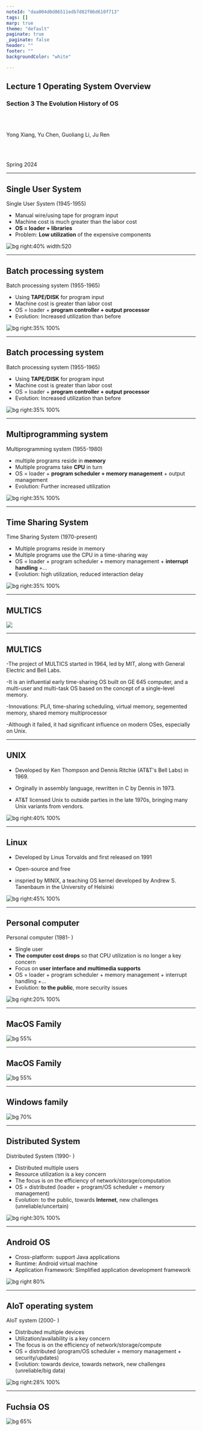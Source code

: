 ```yaml
---
noteId: "daa004d0d86511edb7d82f06d610f713"
tags: []
marp: true
theme: "default"
paginate: true
_paginate: false
header: ""
footer: ""
backgroundColor: "white"

---
```


<!-- theme: gaia -->
<!-- page_number: true -->
<!-- _class: lead -->

## Lecture 1 Operating System Overview

### Section 3 The Evolution History of OS 

<br>
<br>

Yong Xiang, Yu Chen, Guoliang Li, Ju Ren

<br>
<br>

Spring 2024

---

## Single User System

Single User System (1945-1955)

- Manual wire/using tape for program input
- Machine cost is much greater than the labor cost
- **OS = loader + libraries**
- Problem: **Low utilization** of the expensive components

![bg right:40% width:520](./figs/history-single-user-system.png)

---

## Batch processing system

Batch processing system (1955-1965)

- Using **TAPE/DISK** for program input
- Machine cost is greater than labor cost
- OS = loader + **program controller + output processor**
- Evolution: Increased utilization than before

![bg right:35% 100%](./figs/history-batch-processing.png)

---

## Batch processing system

Batch processing system (1955-1965)

- Using **TAPE/DISK** for program input
- Machine cost is greater than labor cost
- OS = loader + **program controller + output processor**
- Evolution: Increased utilization than before

![bg right:35% 100%](./figs/history-batch-process-graph.png)

---

## Multiprogramming system

Multiprogramming system (1955-1980)

- multiple programs reside in **memory**
- Multiple programs take **CPU** in turn
- OS = loader + **program scheduler + memory management** + output management
- Evolution: Further increased utilization

![bg right:35% 100%](./figs/history-multiprogramming.png)

---

## Time Sharing System

Time Sharing System (1970-present)
- Multiple programs reside in memory
- Multiple programs use the CPU in a time-sharing way
- OS = loader + program scheduler + memory management + **interrupt handling** +...
- Evolution: high utilization, reduced interaction delay 

![bg right:35% 100%](./figs/history-timesharing.png)

---
## MULTICS

![](./figs/history-multics.png)

---
## MULTICS

-The project of MULTICS started in 1964, led by MIT, along with General Electric and Bell Labs.

-It is an influential early time-sharing OS built on GE 645 computer, and a multi-user and multi-task OS based on the concept of a single-level memory.

-Innovations: PL/I, time-sharing scheduling, virtual memory, segemented memory, shared memory multiprocessor

-Although it failed, it had significant influence on modern OSes, especially on Unix.

---
## UNIX

- Developed by Ken Thompson and Dennis Ritchie (AT&T's Bell Labs) in 1969. 

- Orginally in  assembly language, rewritten in C by Dennis in 1973.

- AT&T licensed Unix to outside parties in the late 1970s, bringing many Unix variants from vendors.

![bg right:40% 100%](./figs/unix-family.png)


---
## Linux

- Developed by Linus Torvalds and first released on 1991

- Open-source and free

- inspried by MINIX, a teaching OS kernel developed by Andrew S. Tanenbaum in the University of Helsinki

![bg right:45% 100%](./figs/linux-family.png)

---
## Personal computer

Personal computer (1981- )
- Single user
- **The computer cost drops** so that CPU utilization is no longer a key concern
- Focus on **user interface and multimedia supports**
- OS = loader + program scheduler + memory management + interrupt handling +...
- Evolution: **to the public**, more security issues

![bg right:20% 100%](./figs/history-pc.png)

---
## MacOS Family

![bg 55%](./figs/macos-family.png)

---
## MacOS Family

![bg 55%](./figs/macos-family-history.png)

---
## Windows family

![bg 70%](./figs/windows-family.png)

---
## Distributed System

Distributed System (1990- )
- Distributed multiple users
- Resource utilization is a key concern
- The focus is on the efficiency of network/storage/computation
- OS = distributed (loader + program/OS scheduler + memory management)
- Evolution: to the public, towards **Internet**, new challenges (unreliable/uncertain)

![bg right:30% 100%](./figs/history-ds.png)

---
## Android OS
- Cross-platform: support Java applications
- Runtime: Android virtual machine
- Application Framework: Simplified application development framework


![bg right 80%](./figs/android-system-architecture.png)

---
## AIoT operating system

AIoT system (2000- )
- Distributed multiple devices
- Utilization/availability is a key concern
- The focus is on the efficiency of network/storage/compute 
- OS = distributed (program/OS scheduler + memory management + security/updates)
- Evolution: towards device, towards network, new challenges (unreliable/big data)


![bg right:28% 100%](./figs/history-aiot.png)

---
## Fuchsia OS

![bg 65%](./figs/fuchsia-os-intro.png)
